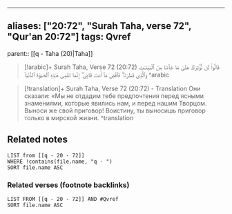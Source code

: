 
---
aliases: ["20:72", "Surah Taha, verse 72", "Qur'an 20:72"]
tags: Qvref
---

parent:: [[q - Taha (20)|Taha]]

> [!arabic]+ Surah Taha, Verse 72 (20:72)
> <span class="quran-arabic">قَالُوا۟ لَن نُّؤْثِرَكَ عَلَىٰ مَا جَآءَنَا مِنَ ٱلْبَيِّنَـٰتِ وَٱلَّذِى فَطَرَنَا ۖ فَٱقْضِ مَآ أَنتَ قَاضٍ ۖ إِنَّمَا تَقْضِى هَـٰذِهِ ٱلْحَيَوٰةَ ٱلدُّنْيَآ</span>
^arabic

> [!translation]+ Surah Taha, Verse 72 (20:72) - Translation
> Они сказали: «Мы не отдадим тебе предпочтения перед ясными знамениями, которые явились нам, и перед нашим Творцом. Выноси же свой приговор! Воистину, ты выносишь приговор только в мирской жизни.
^translation



## Related notes
```dataview
LIST from [[q - 20 - 72]]
WHERE !contains(file.name, "q - ")
SORT file.name ASC
```

### Related verses (footnote backlinks)
```dataview
LIST FROM [[q - 20 - 72]] AND #Qvref
SORT file.name ASC
```

